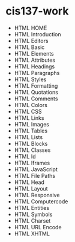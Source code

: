 # cis137-work
- HTML HOME
- HTML Introduction
- HTML Editors
- HTML Basic
- HTML Elements
- HTML Attributes
- HTML Headings
- HTML Paragraphs
- HTML Styles
- HTML Formatting
- HTML Quotations
- HTML Comments
- HTML Colors
- HTML CSS
- HTML Links
- HTML Images
- HTML Tables
- HTML Lists
- HTML Blocks
- HTML Classes
- HTML Id
- HTML Iframes
- HTML JavaScript
- HTML File Paths
- HTML Head
- HTML Layout
- HTML Responsive
- HTML Computercode
- HTML Entities
- HTML Symbols
- HTML Charset
- HTML URL Encode
- HTML XHTML
